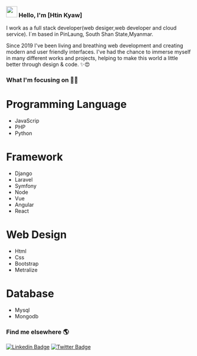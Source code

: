 ### <img src="https://media.giphy.com/media/hvRJCLFzcasrR4ia7z/giphy.gif" width="30px"> Hello, I'm [Htin Kyaw]

I work as a full stack developer(web desiger,web developer and cloud service). I´m based in PinLaung, South Shan State,Myanmar.

Since 2019 I've been living and breathing web development and creating modern and user friendly interfaces. I've had the chance to immerse myself in many different works and projects, helping to make this world a little better through design & code. ✨😍

### What I'm focusing on 👨‍💻

# Programming Language
- JavaScrip
- PHP
- Python

# Framework
- Django
- Laravel
- Symfony
- Node
- Vue
- Angular
- React

# Web Design
- Html
- Css
- Bootstrap
- Metralize

# Database
- Mysql
- Mongodb



### Find me elsewhere 🌎

[![Linkedin Badge](https://img.shields.io/badge/-LinkedIn-blue?style=flat-square&logo=Linkedin&logoColor=white&link=https://https://www.linkedin.com/in/htin-kyaw-36a74819a//)](https://www.linkedin.com/in/htin-kyaw-36a74819a//)  [![Twitter Badge](https://img.shields.io/badge/-Twitter-1ca0f1?style=flat-square&labelColor=1ca0f1&logo=twitter&logoColor=white&link=https://twitter.com/htinkya94809502)](https://twitter.com/htinkya94809502)



